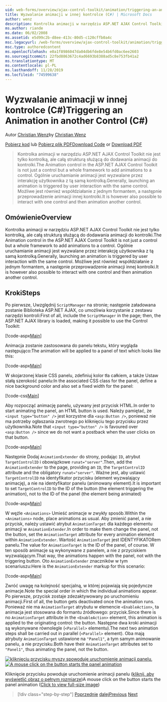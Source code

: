 ```yaml
---
uid: web-forms/overview/ajax-control-toolkit/animation/triggering-an-animation-in-another-control-cs
title: Wyzwalanie animacji w innej kontrolce (C#) | Microsoft Docs
author: wenz
description: Kontrolka animacji w narzędziu ASP.NET AJAX Control Toolkit nie jest tylko kontrolką, ale całą strukturą służącą do dodawania animacji do kontrolki. Ogólnie uruchamianie...
ms.author: riande
ms.date: 06/02/2008
ms.assetid: e5d99c2b-d8ee-413c-80d5-c120cffb0a4c
msc.legacyurl: /web-forms/overview/ajax-control-toolkit/animation/triggering-an-animation-in-another-control-cs
msc.type: authoredcontent
ms.openlocfilehash: e0a1f8986047da04db6fde8e54b6fd0ac6ee2603
ms.sourcegitcommit: 22fbd8863672c4ad6693b8388ad5c8e753fb41a2
ms.translationtype: MT
ms.contentlocale: pl-PL
ms.lasthandoff: 11/28/2019
ms.locfileid: "74599638"
---
```

# <a name="triggering-an-animation-in-another-control-c"></a><span data-ttu-id="f1225-104">Wyzwalanie animacji w innej kontrolce (C#)</span><span class="sxs-lookup"><span data-stu-id="f1225-104">Triggering an Animation in another Control (C#)</span></span>

<span data-ttu-id="f1225-105">Autor [Christian Wenz](https://github.com/wenz)</span><span class="sxs-lookup"><span data-stu-id="f1225-105">by [Christian Wenz](https://github.com/wenz)</span></span>

<span data-ttu-id="f1225-106">[Pobierz kod](https://download.microsoft.com/download/f/9/a/f9a26acd-8df4-4484-8a18-199e4598f411/Animation8.cs.zip) lub [Pobierz plik PDF](https://download.microsoft.com/download/6/7/1/6718d452-ff89-4d3f-a90e-c74ec2d636a3/animation8CS.pdf)</span><span class="sxs-lookup"><span data-stu-id="f1225-106">[Download Code](https://download.microsoft.com/download/f/9/a/f9a26acd-8df4-4484-8a18-199e4598f411/Animation8.cs.zip) or [Download PDF](https://download.microsoft.com/download/6/7/1/6718d452-ff89-4d3f-a90e-c74ec2d636a3/animation8CS.pdf)</span></span>

> <span data-ttu-id="f1225-107">Kontrolka animacji w narzędziu ASP.NET AJAX Control Toolkit nie jest tylko kontrolką, ale całą strukturą służącą do dodawania animacji do kontrolki.</span><span class="sxs-lookup"><span data-stu-id="f1225-107">The Animation control in the ASP.NET AJAX Control Toolkit is not just a control but a whole framework to add animations to a control.</span></span> <span data-ttu-id="f1225-108">Ogólnie uruchamianie animacji jest wyzwalane przez interakcję użytkownika z tą samą kontrolką.</span><span class="sxs-lookup"><span data-stu-id="f1225-108">Generally, launching an animation is triggered by user interaction with the same control.</span></span> <span data-ttu-id="f1225-109">Możliwe jest również współdziałanie z jednym formantem, a następnie przeprowadzenie animacji innej kontrolki.</span><span class="sxs-lookup"><span data-stu-id="f1225-109">It is however also possible to interact with one control and then animation another control.</span></span>

## <a name="overview"></a><span data-ttu-id="f1225-110">Omówienie</span><span class="sxs-lookup"><span data-stu-id="f1225-110">Overview</span></span>

<span data-ttu-id="f1225-111">Kontrolka animacji w narzędziu ASP.NET AJAX Control Toolkit nie jest tylko kontrolką, ale całą strukturą służącą do dodawania animacji do kontrolki.</span><span class="sxs-lookup"><span data-stu-id="f1225-111">The Animation control in the ASP.NET AJAX Control Toolkit is not just a control but a whole framework to add animations to a control.</span></span> <span data-ttu-id="f1225-112">Ogólnie uruchamianie animacji jest wyzwalane przez interakcję użytkownika z tą samą kontrolką.</span><span class="sxs-lookup"><span data-stu-id="f1225-112">Generally, launching an animation is triggered by user interaction with the same control.</span></span> <span data-ttu-id="f1225-113">Możliwe jest również współdziałanie z jednym formantem, a następnie przeprowadzenie animacji innej kontrolki.</span><span class="sxs-lookup"><span data-stu-id="f1225-113">It is however also possible to interact with one control and then animation another control.</span></span>

## <a name="steps"></a><span data-ttu-id="f1225-114">Kroki</span><span class="sxs-lookup"><span data-stu-id="f1225-114">Steps</span></span>

<span data-ttu-id="f1225-115">Po pierwsze, Uwzględnij `ScriptManager` na stronie; następnie załadowana zostanie Biblioteka ASP.NET AJAX, co umożliwia korzystanie z zestawu narzędzi kontroli:</span><span class="sxs-lookup"><span data-stu-id="f1225-115">First of all, include the `ScriptManager` in the page; then, the ASP.NET AJAX library is loaded, making it possible to use the Control Toolkit:</span></span>

[!code-aspx[Main](triggering-an-animation-in-another-control-cs/samples/sample1.aspx)]

<span data-ttu-id="f1225-116">Animacja zostanie zastosowana do panelu tekstu, który wygląda następująco:</span><span class="sxs-lookup"><span data-stu-id="f1225-116">The animation will be applied to a panel of text which looks like this:</span></span>

[!code-aspx[Main](triggering-an-animation-in-another-control-cs/samples/sample2.aspx)]

<span data-ttu-id="f1225-117">W skojarzonej klasie CSS panelu, zdefiniuj kolor tła całkiem, a także Ustaw stałą szerokość panelu:</span><span class="sxs-lookup"><span data-stu-id="f1225-117">In the associated CSS class for the panel, define a nice background color and also set a fixed width for the panel:</span></span>

[!code-css[Main](triggering-an-animation-in-another-control-cs/samples/sample3.css)]

<span data-ttu-id="f1225-118">Aby rozpocząć animację panelu, używany jest przycisk HTML.</span><span class="sxs-lookup"><span data-stu-id="f1225-118">In order to start animating the panel, an HTML button is used.</span></span> <span data-ttu-id="f1225-119">Należy pamiętać, że `<input type="button" />` jest korzystne dla `<asp:Button />`, ponieważ nie ma potrzeby ogłaszania zwrotnego po kliknięciu tego przycisku przez użytkownika.</span><span class="sxs-lookup"><span data-stu-id="f1225-119">Note that `<input type="button" />` is favoured over `<asp:Button />` since we do not want a postback when the user clicks on that button.</span></span>

[!code-aspx[Main](triggering-an-animation-in-another-control-cs/samples/sample4.aspx)]

<span data-ttu-id="f1225-120">Następnie Dodaj `AnimationExtender` do strony, podając `ID`, atrybut `TargetControlID` i obowiązkowe `runat="server"`.</span><span class="sxs-lookup"><span data-stu-id="f1225-120">Then, add the `AnimationExtender` to the page, providing an `ID`, the `TargetControlID` attribute and the obligatory `runat="server"`.</span></span> <span data-ttu-id="f1225-121">Ważne jest, aby ustawić `TargetControlID` na identyfikator przycisku (element wyzwalający animację), a nie na identyfikator panelu (animowany element).</span><span class="sxs-lookup"><span data-stu-id="f1225-121">It is important to set `TargetControlID` to the ID of the button (the element triggering the animation), not to the ID of the panel (the element being animated)</span></span>

[!code-aspx[Main](triggering-an-animation-in-another-control-cs/samples/sample5.aspx)]

<span data-ttu-id="f1225-122">W węźle `<Animations>` Umieść animacje w zwykły sposób.</span><span class="sxs-lookup"><span data-stu-id="f1225-122">Within the `<Animations>` node, place animations as usual.</span></span> <span data-ttu-id="f1225-123">Aby zmienić panel, a nie przycisk, należy ustawić atrybut `AnimationTarget` dla każdego elementu animacji w `AnimationExtender`.</span><span class="sxs-lookup"><span data-stu-id="f1225-123">In order to make them change the panel, not the button, set the `AnimationTarget` attribute for every animation element within `AnimationExtender`.</span></span> <span data-ttu-id="f1225-124">Wartość `AnimationTarget` jest IDENTYFIKATORem panelu.</span><span class="sxs-lookup"><span data-stu-id="f1225-124">The value for `AnimationTarget` is the ID of the panel, of course.</span></span> <span data-ttu-id="f1225-125">W ten sposób animacje są wykonywane z panelem, a nie z przyciskiem wyzwalającym.</span><span class="sxs-lookup"><span data-stu-id="f1225-125">That way, the animations happen with the panel, not with the triggering button.</span></span> <span data-ttu-id="f1225-126">Oto `AnimationExtender` znaczników w tym scenariuszu:</span><span class="sxs-lookup"><span data-stu-id="f1225-126">Here is the `AnimationExtender` markup for this scenario:</span></span>

[!code-aspx[Main](triggering-an-animation-in-another-control-cs/samples/sample6.aspx)]

<span data-ttu-id="f1225-127">Zwróć uwagę na kolejność specjalną, w której pojawiają się pojedyncze animacje.</span><span class="sxs-lookup"><span data-stu-id="f1225-127">Note the special order in which the individual animations appear.</span></span> <span data-ttu-id="f1225-128">Po pierwsze, przycisk zostaje zdezaktywowany po uruchomieniu animacji.</span><span class="sxs-lookup"><span data-stu-id="f1225-128">First of all, the button gets deactivated once the animation runs.</span></span> <span data-ttu-id="f1225-129">Ponieważ nie ma `AnimationTarget` atrybutu w elemencie `<EnableAction>`, ta animacja jest stosowana do formantu źródłowego: przycisk.</span><span class="sxs-lookup"><span data-stu-id="f1225-129">Since there is no `AnimationTarget` attribute in the `<EnableAction>` element, this animation is applied to the originating control: the button.</span></span> <span data-ttu-id="f1225-130">Następne dwa kroki animacji są wykonywane równolegle (`<Parallel>` elementu).</span><span class="sxs-lookup"><span data-stu-id="f1225-130">The next two animation steps shall be carried out in parallel (`<Parallel>` element).</span></span> <span data-ttu-id="f1225-131">Oba mają atrybuty `AnimationTarget` ustawione na `"Panel1"`, a tym samym animowanie panelu, a nie przycisku.</span><span class="sxs-lookup"><span data-stu-id="f1225-131">Both have their `AnimationTarget` attributes set to `"Panel1"`, thus animating the panel, not the button.</span></span>

<span data-ttu-id="f1225-132">[![kliknięciu przycisku myszy spowoduje uruchomienie animacji panelu.](triggering-an-animation-in-another-control-cs/_static/image2.png)](triggering-an-animation-in-another-control-cs/_static/image1.png)</span><span class="sxs-lookup"><span data-stu-id="f1225-132">[![A mouse click on the button starts the panel animation](triggering-an-animation-in-another-control-cs/_static/image2.png)](triggering-an-animation-in-another-control-cs/_static/image1.png)</span></span>

<span data-ttu-id="f1225-133">Kliknięcie przycisku powoduje uruchomienie animacji panelu ([kliknij, aby wyświetlić obraz o pełnym rozmiarze](triggering-an-animation-in-another-control-cs/_static/image3.png))</span><span class="sxs-lookup"><span data-stu-id="f1225-133">A mouse click on the button starts the panel animation ([Click to view full-size image](triggering-an-animation-in-another-control-cs/_static/image3.png))</span></span>

> [!div class="step-by-step"]
> <span data-ttu-id="f1225-134">[Poprzednie](disabling-actions-during-animation-cs.md)
> [dalej](modifying-animations-from-the-server-side-cs.md)</span><span class="sxs-lookup"><span data-stu-id="f1225-134">[Previous](disabling-actions-during-animation-cs.md)
[Next](modifying-animations-from-the-server-side-cs.md)</span></span>
